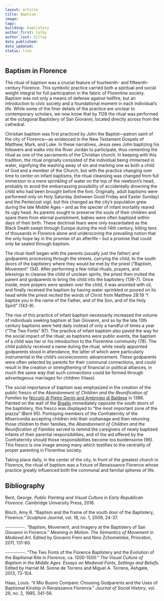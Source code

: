 ```yaml
---
layout: article
title: Baptism
image:
tags:
building: baptistery 
author_first: Colby
author_last: Gilley
date_published: 
date_updated: 
status: live
---
```


## Baptism in Florence  

The ritual of baptism was a crucial feature of fourteenth- and fifteenth-century Florence. This symbolic practice carried both a spiritual and social weight integral for full participation in the fabric of Florentine society. Baptism was not only a means of defense against hellfire, but an introduction to civic society and a foundational moment in each individual’s life. While some of the finer details of the practice are unclear to contemporary scholars, we now know that by 1128 the ritual was performed at the octagonal Baptistery of San Giovanni, located directly across from the cathedral.  

<!-- more -->

Christian baptism was first practiced by John the Baptist—patron saint of the city of Florence—as evidenced in the New Testament Gospels of Matthew, Mark, and Luke. In these narratives, Jesus sees John baptizing his followers and walks into the River Jordan to participate, thus cementing the ritual as one of the sacraments of the Christian church. In keeping with this tradition, the ritual originally consisted of the individual being immersed in water, signifying the washing away of sin and marking one as both a child of God and a member of the Church, but with the practice changing over time to center on infant baptisms, the ritual cleansing was changed from full immersion to a mere sprinkling of water on the top of the newborn’s head, probably to avoid the embarrassing possibility of accidentally drowning the child who had been brought before the font. Originally, adult baptisms were performed only on Holy Saturday (between Good Friday and Easter Sunday) and the Pentecost vigil, but this changed as the city’s population grew during the late Middle Ages – and as the specter of infant mortality reared its ugly head. As parents sought to preserve the souls of their children and spare them from eternal punishment, babies were often baptized within days of their birth. These doctrinal fears were only exacerbated as the Black Death swept through Europe during the mid-14th century, killing tens of thousands in Florence alone and underscoring the prevailing notion that the only hope lay in the promise of an afterlife – but a promise that could only be sealed through baptism.  

The ritual itself began with the parents (usually just the father) and godparents processing through the streets, carrying the child, to the south doors of the baptistery where they would be met by the priest (“Baptism, Movement” 134). After performing a few initial rituals, prayers, and blessings to cleanse the child of unclean spirits, the priest then invited the parent and godparents to bring the child into the baptistery (136-7). Once inside, more prayers were spoken over the child, it was anointed with oil, and finally received the baptism by having water sprinkled or poured on its head while the priest recited the words of Christ from Matthew 28:19 “I baptize you in the name of the Father, and of the Son, and of the Holy Spirit” (143-9).  

The rise of this practice of infant baptism necessarily increased the volume of individuals seeking baptism at San Giovanni, and so by the late 13th century baptisms were held daily instead of only a handful of times a year (“The Two Fonts” 87). The practice of infant baptism also paved the way for the social impact of the ritual; as baptisms were public events, the baptism of a child was her or his introduction to the Florentine community (78). The child publicly received a name during the ritual, while newly appointed godparents stood in attendance, the latter of which were particularly instrumental in the child’s socioeconomic advancement. These godparents were often selected by parents for their communal connections, and could result in the creation or strengthening of financial or political alliances, in much the same way that such connections could be formed through advantageous marriages for children (Haas).  

The social importance of baptism was emphasized in the creation of the public fresco of the *Abandonment of Children and the Reunification of Families* by [Niccolò di Pietro Gerini and Ambrogio di Baldese](http://florenceasitwas.wlu.edu/people/gerini-and-baldese.html) in 1386. Painted on the wall of the [Bigallo](http://florenceasitwas.wlu.edu/buildings/bigallo.html) immediately opposite the south doors of the baptistery, this fresco was displayed to “the most important zone of the piazza” (Bent 95). Portraying members of the Confraterntiy of the Misericordia accepting children into their orphanage and then returning those children to their families, the *Abandonment of Children and the Reunification of Families* served to remind the caregivers of newly baptized infants of their parental responsibilities, and of the aid offered by the Confraternity should those responsibilities become too burdensome (96). This fresco is one image among many which testifies to the centrality of proper parenting in Florentine society.  

Taking place daily, in the center of the city, in front of the greatest church in Florence, the ritual of baptism was a fixture of Renaissance Florence whose practice greatly influenced both the communal and familial spheres of life.  


## Bibliography
Bent, George. *Public Painting and Visual Culture in Early Republican Florence*. Cambridge
University Press, 2016.  

Bloch, Amy R. “Baptism and the frame of the south door of the Baptistery, Florence.” *Sculpture 	Journal*, vol. 18, no. 1, 2009, 24-37.  

----------. “Baptism, Movement, and Imagery at the Baptistery of San Giovanni in Florence.”
*Meaning in Motion: The Semantics of Movement in Medieval Art*. Edited by Giovanni Freni and Nino Zchomelidse, Princeton, 2011, 131-60.  

----------. “The Two Fonts of the Florence Baptistery and the Evolution of the Baptismal Rite in
Florence, ca. 1200-1500.” *The Visual Culture of Baptism in the Middle Ages: Essays on
Medieval Fonts, Settings and Beliefs*. Edited by Harriet M. Sonne de Torrens and Miguel A. Torrens, Ashgate, 2013, 73-104.  

Haas, Louis. “Il Mio Buono Compare: Choosing Godparents and the Uses of Baptismal Kinship
in Renaissance Florence.” *Journal of Social History*, vol. 29, no. 2, 1995, 341-56.  

